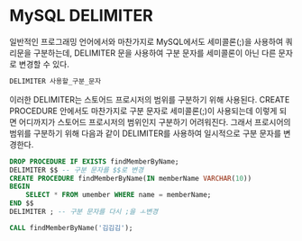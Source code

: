 # MySQL DELIMITER
일반적인 프로그래밍 언어에서와 마찬가지로 MySQL에서도 세미콜론(;)을 사용하여 쿼리문을 구분하는데, DELIMITER 문을 사용하여 구분 문자를 세미콜론이 아닌 다른 문자로 변경할 수 있다.
```sql
DELIMITER 사용할_구분_문자
```
이러한 DELIMITER는 스토어드 프로시저의 범위를 구분하기 위해 사용된다. CREATE PROCEDURE 안에서도 마찬가지로 구분 문자로 세미콜론(;)이 사용되는데 이렇게 되면 어디까지가 스토어드 프로시저의 범위인지 구분하기 어려워진다. 그래서 프로시어의 범위를 구분하기 위해 다음과 같이 DELIMITER를 사용하여 일시적으로 구분 문자를 변경한다.
```sql
DROP PROCEDURE IF EXISTS findMemberByName;
DELIMITER $$ -- 구분 문자를 $$로 변경
CREATE PROCEDURE findMemberByName(IN memberName VARCHAR(10))
BEGIN
	SELECT * FROM umember WHERE name = memberName;
END $$
DELIMITER ; -- 구분 문자를 다시 ;을 ㅗ변경

CALL findMemberByName('김김김');
```


